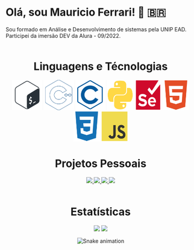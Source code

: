 <h1>Olá, sou Mauricio Ferrari! 👋 🇧🇷</h1>

Sou formado em Análise e Desenvolvimento de sistemas pela UNIP EAD.<br/>
Participei da imersão DEV da Alura - 09/2022.<br/><br/>

<div align="center">
  <h1>Linguagens e Técnologias</h1>
  <img src="https://github.com/devicons/devicon/blob/master/icons/bash/bash-plain.svg" height="80" width="80"/>
  <img src="https://github.com/devicons/devicon/blob/master/icons/cplusplus/cplusplus-line.svg" height="80" width="80"/>
  <img src="https://github.com/devicons/devicon/blob/master/icons/c/c-line.svg" height="80" width="80"/>
  <img src="https://github.com/devicons/devicon/blob/master/icons/python/python-plain.svg" height="80" width="70"/>
  <img src="https://github.com/devicons/devicon/blob/master/icons/selenium/selenium-original.svg" height="80" width="70"/>
  <img src="https://github.com/devicons/devicon/blob/master/icons/html5/html5-plain.svg" height="80" width="70"/>
  <img src="https://github.com/devicons/devicon/blob/master/icons/css3/css3-plain.svg" height="80" width="70"/>
  <img src="https://github.com/devicons/devicon/blob/master/icons/javascript/javascript-original.svg" height="80" width="70"/>
</div>

<div align="center">
  <h1> Projetos Pessoais</h1>
  <a href="https://github.com/mxnt10/OMPlayer">
    <img height="145em" src="https://github-readme-stats.vercel.app/api/pin/?username=mxnt10&repo=OMPlayer&theme=tokyonight">
  </a>
  <a href="https://github.com/mxnt10/CloudDownYad">
    <img height="145em" src="https://github-readme-stats.vercel.app/api/pin/?username=mxnt10&repo=CloudDownYad&theme=tokyonight&">
  </a>
  <a href="https://github.com/mxnt10/ckdeps">
    <img height="145em" src="https://github-readme-stats.vercel.app/api/pin/?username=mxnt10&repo=ckdeps&theme=tokyonight">
  </a>
  <a href="https://github.com/mxnt10/wine-slackware-depends">
    <img height="145em" src="https://github-readme-stats.vercel.app/api/pin/?username=mxnt10&repo=wine-slackware-depends&theme=tokyonight">
  </a>
  
</div><br/>

<h1 align="center"> Estatísticas</h1>

<div align="center">
  <img height="191em" src="https://github-readme-stats.vercel.app/api?username=mxnt10&show_icons=true&theme=tokyonight&include_all_commits=true">
  <img height="191em" src="https://github-readme-stats.vercel.app/api/top-langs/?username=mxnt10&layout=compact&langs_count=8&theme=tokyonight"/>

<br/>

![Snake animation](https://github.com/mxnt10/mxnt10/blob/output/github-contribution-grid-snake.svg)

</div>
 
